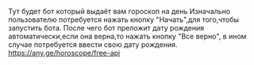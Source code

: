 Тут будет бот который выдаёт вам гороскоп на день
Изначально пользователю потребуется нажать кнопку "Начать",для того,чтобы запустить бота. После чего бот преложит дату рождения автоматически,если она верна,то нажать кнопку "Все верно", в ином случае потребуется ввести свою дату рождения.
https://any.ge/horoscope/free-api
